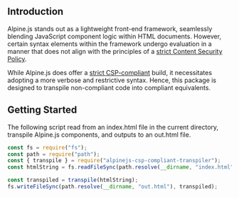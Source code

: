 ## Introduction

Alpine.js stands out as a lightweight front-end framework, seamlessly blending JavaScript component logic within HTML documents. However, certain syntax elements within the framework undergo evaluation in a manner that does not align with the principles of a [strict Content Security Policy](https://csp.withgoogle.com/docs/strict-csp.html).

While Alpine.js does offer a [strict CSP-compliant](https://alpinejs.dev/advanced/csp) build, it necessitates adopting a more verbose and restrictive syntax. Hence, this package is designed to transpile non-compliant code into compliant equivalents.

## Getting Started

The following script read from an index.html file in the current directory, transpile Alpine.js components, and outputs to an out.html file.

```js
const fs = require("fs");
const path = require("path");
const { transpile } = require("alpinejs-csp-compliant-transpiler");
const htmlString = fs.readFileSync(path.resolve(__dirname, "index.html"));

const transpiled = transpile(htmlString);
fs.writeFileSync(path.resolve(__dirname, "out.html"), transpiled);

```